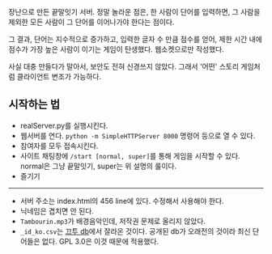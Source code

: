 장난으로 만든 끝말잇기 서버. 정말 놀라운 점은, 한 사람이 단어를 입력하면, 그 사람을 제외한 모든 사람이 그 단어를 이어나가야 한다는 점이다. 

그 결과, 단어는 지수적으로 증가하고, 입력한 글자 수 만큼 점수를 얻어, 제한 시간 내에 점수가 가장 높은 사람이 이기는 게임이 탄생했다.
웹소켓으로만 작성했다. 

사실 대충 만들다가 말아서, 보안도 전혀 신경쓰지 않았다. 그래서 '어떤' 스토리 게임처럼 클라이언트 변조가 가능하다.

## 시작하는 법
- realServer.py를 실행시킨다.
- 웹서버를 연다. <code>python -m SimpleHTTPServer 8000</code> 명령어 등으로 열 수 있다.
- 참여자를 모두 접속시킨다.
- 사이트 채팅창에 <code>/start [normal, super]</code>를 통해 게임을 시작할 수 있다. normal은 그냥 끝말잇기, super는 위 설명의 룰이다.
- 즐기기
___

- 서버 주소는 index.html의 456 line에 있다. 수정해서 사용해야 한다.
- 닉네임은 겹치면 안 된다.
- <code>Tambourin.mp3</code>가 배경음악인데, 저작권 문제로 올리지 않았다.
- <code>_id_ko.csv</code>는 [끄투 db](https://github.com/JJoriping/KKuTu/blob/master/db.sql)에서 잘라온 것이다. 공개된 db가 오래전의 것이라 최신 단어들은 없다. GPL 3.0은 이것 때문에 적용했다.
